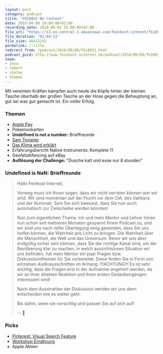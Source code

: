 ```yaml
---
layout: post
category: podcast
title: "FKI0031 No Content"
date: 2018-08-08 19:00:00+02:00
recording_date: 2018-08-01 21:00:00+02:00
file_url: "https://s3.eu-central-1.amazonaws.com/feinkost-intenet/fki0031.mp3"
file_duration: "01:04:11"
file_size: 46412215
permalink: /:title
redirect_from: /podcast/2018/08/08/fki0031.html
podcast_guid: http://www.feinkost-internet.de/podcast/2018/08/08/fki0031.html
team:
- josa
- robert
- stefan
- thomas
---
```


Mit vereinten Kräften kämpfen auch heute die Köpfe hinter der kleinen Tasche oberhalb der großen Tasche an der Hose gegen die Behauptung an, gut sei was gut gemacht ist. Ein voller Erfolg.

### Themen

- [Apple Pay](https://www.giga.de/extra/apple-pay/news/bezahlen-mit-dem-iphone-geheimnis-um-deutschlandstart-von-apple-pay-gelueftet-update/)
- Pokemonkarten
- __Undefined is not a number:__ Brieffreunde 
- [Sam Trojaner](https://www.heise.de/security/meldung/Krimineller-verdient-mit-Erpressungstrojaner-knapp-5-Millionen-Euro-4126862.html)
- [Das Klima wird erklärt](https://www.huffingtonpost.de/entry/von-storch-steigt-hitze-zu-kopf-afd-frau-wutet-gegen-klimanazis_de_5b602636e4b0fd5c73d2eac5)
- Erfahrungsbericht Native Instruments: Komplete 11
- Geofetishfencing auf eBay
- __Auflösung der Challenge:__ "Dusche kalt und esse nur 8 stunden"

### Undefined is NaN: Brieffreunde

> Hallo Feinkost Internet,
> 
> Vorweg muss ich Ihnen sagen, dass wir nicht verraten können wer wir sind. Wir sind momentan auf der Flucht vor dem CIA, des Vatikans und der Illuminati. Sein Sie sich bewusst, dass Sie nun auch automatisch zur Zielscheibe werden könnten!
> 
> Nun zum eigentlichen Thema:
> Ich und mein Mentor und Lehrer hören nun schon seit mehreren Monaten gespannt Ihrem Podcast zu, und wir sind uns nach reifer Überlegung einig geworden, dass Sie uns helfen können, die Wahrheit ans Licht zu bringen. Die Wahrheit über die Menschheit, die Welt und das Universum. Bevor wir uns aber endgültig sicher sein können, dass Sie der richtige Kanal sind, um der Bevölkerung klar zu machen, in welch aussichtslosen Situation wir uns befinden, hat mein Mentor ein paar Fragen bzw. Diskussionsthemen für Sie vorbereitet. Diese finden Sie in Form von einzelnen Audioausschnitten im Anhang. !!!ACHTUNG!!! Es ist sehr wichtig, dass die Fragen erst in der Aufnahme angehört werden, da wir an Ihrer direkten Reaktion und Ihren ersten Gedankengängen interessiert sind!
> 
> Nach dem Ausstrahlen der Diskussion werden wir uns dann entscheiden wie es weiter geht.
> 
> Bis dahin, seien sie vorsichtig und passen Sie auf sich auf!
> 
> -- 🌝

### Picks
- [Pinterest: Visual Search Feature](https://newsroom.pinterest.com/en/post/our-crazy-fun-new-visual-search-tool)
- [Workshop Ernährung](https://www.youtube.com/channel/UCj9h26Nc2cpFGfYq1AagOuw)
- Apple Aktien
